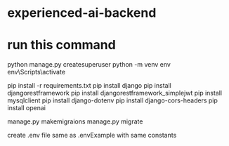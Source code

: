 # experienced-ai-backend

# run this command 
python manage.py createsuperuser
python -m venv env
env\Scripts\activate

pip install -r requirements.txt
pip install django
pip install djangorestframework
pip install djangorestframework_simplejwt
pip install mysqlclient
pip install django-dotenv
pip install django-cors-headers
pip install openai

manage.py makemigraions
manage.py migrate

create .env file same as .envExample
with same constants
